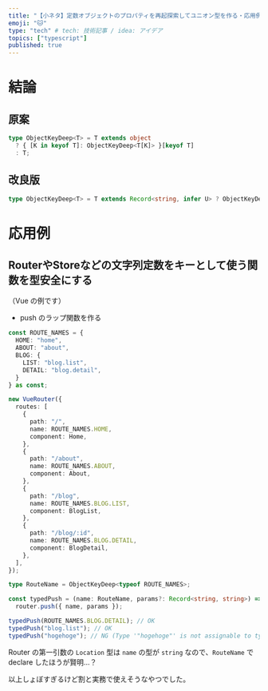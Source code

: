 ```yaml
---
title: "【小ネタ】定数オブジェクトのプロパティを再起探索してユニオン型を作る・応用例紹介"
emoji: "🐱"
type: "tech" # tech: 技術記事 / idea: アイデア
topics: ["typescript"]
published: true
---
```


# 結論

## 原案

```ts
type ObjectKeyDeep<T> = T extends object
  ? { [K in keyof T]: ObjectKeyDeep<T[K]> }[keyof T]
  : T;
```

## 改良版

```ts
type ObjectKeyDeep<T> = T extends Record<string, infer U> ? ObjectKeyDeep<U> : T;
```

# 応用例

## RouterやStoreなどの文字列定数をキーとして使う関数を型安全にする

（Vue の例です）

- push のラップ関数を作る

```ts:router.ts
const ROUTE_NAMES = {
  HOME: "home",
  ABOUT: "about",
  BLOG: {
    LIST: "blog.list",
    DETAIL: "blog.detail",
  }
} as const;

new VueRouter({
  routes: [
    {
      path: "/",
      name: ROUTE_NAMES.HOME,
      component: Home,
    },
    {
      path: "/about",
      name: ROUTE_NAMES.ABOUT,
      component: About,
    },
    {
      path: "/blog",
      name: ROUTE_NAMES.BLOG.LIST,
      component: BlogList,
    },
    {
      path: "/blog/:id",
      name: ROUTE_NAMES.BLOG.DETAIL,
      component: BlogDetail,
    },
  ],
});

type RouteName = ObjectKeyDeep<typeof ROUTE_NAMES>;

const typedPush = (name: RouteName, params?: Record<string, string>) =>
  router.push({ name, params });

typedPush(ROUTE_NAMES.BLOG.DETAIL); // OK
typedPush("blog.list"); // OK
typedPush("hogehoge"); // NG (Type '"hogehoge"' is not assignable to type 'RouteName'.)
```

Router の第一引数の `Location` 型は `name` の型が `string` なので、`RouteName` で declare したほうが賢明...？

以上しょぼすぎるけど割と実務で使えそうなやつでした。
